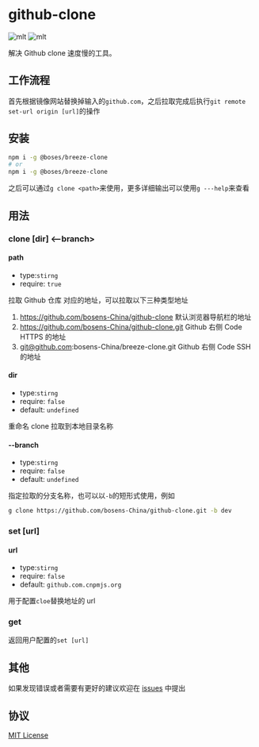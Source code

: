 # github-clone

![mlt](https://img.shields.io/badge/License-MIT-brightgreen) ![mlt](https://img.shields.io/badge/npm-1.0.0-brightgreen)

解决 Github clone 速度慢的工具。

## 工作流程

首先根据镜像网站替换掉输入的`github.com`，之后拉取完成后执行`git remote set-url origin [url]`的操作

## 安装

```sh
npm i -g @boses/breeze-clone
# or
npm i -g @boses/breeze-clone
```

之后可以通过`g clone <path>`来使用，更多详细输出可以使用`g ---help`来查看

## 用法

### clone <path> [dir] <--branch>

#### path

- type:`stirng`
- require: `true`

拉取 Github 仓库 对应的地址，可以拉取以下三种类型地址

1. https://github.com/bosens-China/github-clone
   默认浏览器导航栏的地址
2. https://github.com/bosens-China/github-clone.git
   Github 右侧 Code HTTPS 的地址
3. git@github.com:bosens-China/breeze-clone.git
   Github 右侧 Code SSH 的地址

#### dir

- type:`stirng`
- require: `false`
- default: `undefined`

重命名 clone 拉取到本地目录名称

#### --branch

- type:`stirng`
- require: `false`
- default: `undefined`

指定拉取的分支名称，也可以以`-b`的短形式使用，例如

```sh
g clone https://github.com/bosens-China/github-clone.git -b dev
```

### set [url]

#### url

- type:`stirng`
- require: `false`
- default: `github.com.cnpmjs.org`

用于配置`cloe`替换地址的 url

### get

返回用户配置的`set [url]`

## 其他

如果发现错误或者需要有更好的建议欢迎在 [issues](https://github.com/bosens-China/breeze-clone/issues) 中提出

## 协议

[MIT License](/License)
